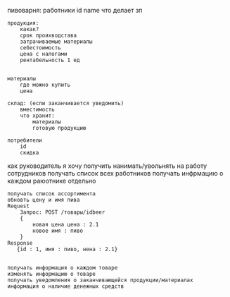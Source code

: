 пивоварня:
    работники
        id
        name
        что делает
        зп

    продукция:
        какак?
        срок проихводстава
        затрачиваемые материалы
        себестоимость
        цена с налогами
        рентабельность 1 ед


    материалы
        где можно купить
        цена

    склад: (если заканчивается уведомить)
        вместимость
        что хранит:
            материалы
            готовую продукцию

    потребители
        id
        скидка

как руководитель я хочу получить
    нанимать/увольнять на работу сотрудников
    получать список всех работников
    получать инфрмацию о каждом раюотнике отдельно

    получать список ассортимента
    обновть цену и имя пива
    Request
    	Запрос: POST /товары/idbeer
    	{
    	    новая цена цена : 2.1
    	    новое имя : пиво
    	}
    Response
       {id : 1, имя : пиво, нена : 2.1}


    получать информация о каждом товаре
    изменять информацию о товаре
    получать уведомления о заканчивающейся продукции/материалах
    информация о наличие денежных средств









